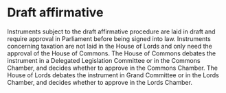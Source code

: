 # Draft affirmative 

Instruments subject to the draft affirmative procedure are laid in draft and require approval in Parliament before being signed into law. Instruments concerning taxation are not laid in the House of Lords and only need the approval of the House of Commons. The House of Commons debates the instrument in a Delegated Legislation Committee or in the Commons Chamber, and decides whether to approve in the Commons Chamber. The House of Lords debates the instrument in Grand Committee or in the Lords Chamber, and decides whether to approve in the Lords Chamber.